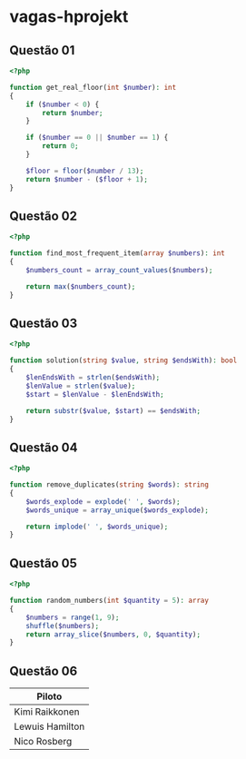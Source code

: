 # vagas-hprojekt

## Questão 01

```php
<?php

function get_real_floor(int $number): int
{
    if ($number < 0) {
        return $number;
    }

    if ($number == 0 || $number == 1) {
        return 0;
    }

    $floor = floor($number / 13);
    return $number - ($floor + 1);
}
```

## Questão 02

```php
<?php

function find_most_frequent_item(array $numbers): int
{
    $numbers_count = array_count_values($numbers);

    return max($numbers_count);
}
```

## Questão 03

```php
<?php

function solution(string $value, string $endsWith): bool
{
    $lenEndsWith = strlen($endsWith);
    $lenValue = strlen($value);
    $start = $lenValue - $lenEndsWith;

    return substr($value, $start) == $endsWith;
}
```

## Questão 04

```php
<?php

function remove_duplicates(string $words): string
{
    $words_explode = explode(' ', $words);
    $words_unique = array_unique($words_explode);

    return implode(' ', $words_unique);
}
```

## Questão 05

```php
<?php

function random_numbers(int $quantity = 5): array
{
    $numbers = range(1, 9);
    shuffle($numbers);
    return array_slice($numbers, 0, $quantity);
}
```

## Questão 06

| Piloto |
| ------ |
| Kimi Raikkonen |
| Lewuis Hamilton |
| Nico Rosberg |
